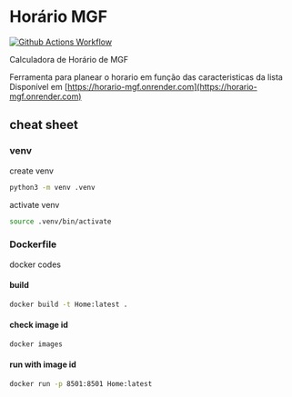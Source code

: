 # Horário MGF

[![Github Actions Workflow](https://github.com/DiogoCarapito/streamlit_app_template/actions/workflows/main.yaml/badge.svg)](https://github.com/DiogoCarapito/horario_mgf/actions/workflows/main.yaml)

Calculadora de Horário de MGF

Ferramenta para planear o horario em função das caracteristicas da lista
Disponível em [https://horario-mgf.onrender.com](https://horario-mgf.onrender.com)

## cheat sheet

### venv

create venv

```bash
python3 -m venv .venv
```

activate venv

```bash
source .venv/bin/activate
```

### Dockerfile

docker codes

#### build

```bash
docker build -t Home:latest .
````

#### check image id

```bash
docker images
````

#### run with image id

```bash
docker run -p 8501:8501 Home:latest
````
